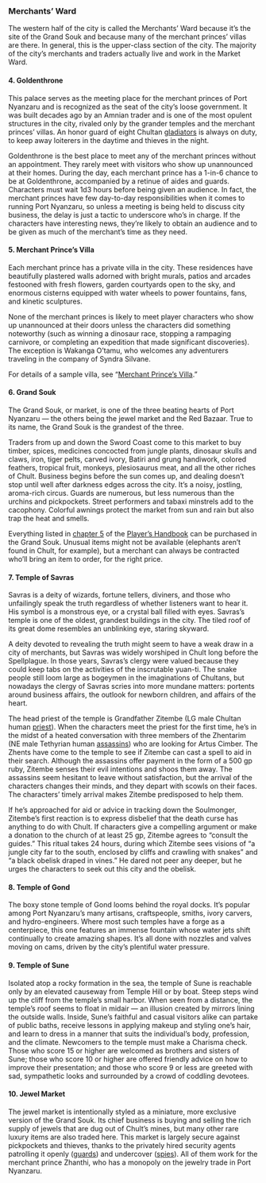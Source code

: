 ### Merchants’ Ward

The western half of the city is called the Merchants’ Ward because it’s the site of the Grand Souk and because many of the merchant princes’ villas are there. In general, this is the upper-class section of the city. The majority of the city’s merchants and traders actually live and work in the Market Ward.

#### [](https://www.dndbeyond.com/sources/toa/port-nyanzaru#4Goldenthrone)4. Goldenthrone

This palace serves as the meeting place for the merchant princes of Port Nyanzaru and is recognized as the seat of the city’s loose government. It was built decades ago by an Amnian trader and is one of the most opulent structures in the city, rivaled only by the grander temples and the merchant princes’ villas. An honor guard of eight Chultan [gladiators](https://www.dndbeyond.com/monsters/16903-gladiator) is always on duty, to keep away loiterers in the daytime and thieves in the night.

Goldenthrone is the best place to meet any of the merchant princes without an appointment. They rarely meet with visitors who show up unannounced at their homes. During the day, each merchant prince has a 1-in-6 chance to be at Goldenthrone, accompanied by a retinue of aides and guards. Characters must wait 1d3 hours before being given an audience. In fact, the merchant princes have few day-to-day responsibilities when it comes to running Port Nyanzaru, so unless a meeting is being held to discuss city business, the delay is just a tactic to underscore who’s in charge. If the characters have interesting news, they’re likely to obtain an audience and to be given as much of the merchant’s time as they need.

#### [](https://www.dndbeyond.com/sources/toa/port-nyanzaru#5MerchantPrincesVilla)5. Merchant Prince’s Villa

Each merchant prince has a private villa in the city. These residences have beautifully plastered walls adorned with bright murals, patios and arcades festooned with fresh flowers, garden courtyards open to the sky, and enormous cisterns equipped with water wheels to power fountains, fans, and kinetic sculptures.

None of the merchant princes is likely to meet player characters who show up unannounced at their doors unless the characters did something noteworthy (such as winning a dinosaur race, stopping a rampaging carnivore, or completing an expedition that made significant discoveries). The exception is Wakanga O’tamu, who welcomes any adventurers traveling in the company of Syndra Silvane.

For details of a sample villa, see “[Merchant Prince’s Villa](https://www.dndbeyond.com/sources/toa/port-nyanzaru#MerchantPrincesVilla).”

#### [](https://www.dndbeyond.com/sources/toa/port-nyanzaru#6GrandSouk)6. Grand Souk

The Grand Souk, or market, is one of the three beating hearts of Port Nyanzaru — the others being the jewel market and the Red Bazaar. True to its name, the Grand Souk is the grandest of the three.

Traders from up and down the Sword Coast come to this market to buy timber, spices, medicines concocted from jungle plants, dinosaur skulls and claws, iron, tiger pelts, carved ivory, Batiri and grung handiwork, colored feathers, tropical fruit, monkeys, plesiosaurus meat, and all the other riches of Chult. Business begins before the sun comes up, and dealing doesn’t stop until well after darkness edges across the city. It’s a noisy, jostling, aroma-rich circus. Guards are numerous, but less numerous than the urchins and pickpockets. Street performers and tabaxi minstrels add to the cacophony. Colorful awnings protect the market from sun and rain but also trap the heat and smells.

Everything listed in [chapter 5](https://www.dndbeyond.com/sources/phb/equipment) of the [Player’s Handbook](https://www.dndbeyond.com/sources/phb) can be purchased in the Grand Souk. Unusual items might not be available (elephants aren’t found in Chult, for example), but a merchant can always be contracted who’ll bring an item to order, for the right price.

#### [](https://www.dndbeyond.com/sources/toa/port-nyanzaru#7TempleofSavras)7. Temple of Savras

Savras is a deity of wizards, fortune tellers, diviners, and those who unfailingly speak the truth regardless of whether listeners want to hear it. His symbol is a monstrous eye, or a crystal ball filled with eyes. Savras’s temple is one of the oldest, grandest buildings in the city. The tiled roof of its great dome resembles an unblinking eye, staring skyward.

A deity devoted to revealing the truth might seem to have a weak draw in a city of merchants, but Savras was widely worshiped in Chult long before the Spellplague. In those years, Savras’s clergy were valued because they could keep tabs on the activities of the inscrutable yuan-ti. The snake people still loom large as bogeymen in the imaginations of Chultans, but nowadays the clergy of Savras scries into more mundane matters: portents around business affairs, the outlook for newborn children, and affairs of the heart.

The head priest of the temple is Grandfather Zitembe (LG male Chultan human [priest](https://www.dndbeyond.com/monsters/16985-priest)). When the characters meet the priest for the first time, he’s in the midst of a heated conversation with three members of the Zhentarim (NE male Tethyrian human [assassins](https://www.dndbeyond.com/monsters/16790-assassin)) who are looking for Artus Cimber. The Zhents have come to the temple to see if Zitembe can cast a spell to aid in their search. Although the assassins offer payment in the form of a 500 gp ruby, Zitembe senses their evil intentions and shoos them away. The assassins seem hesitant to leave without satisfaction, but the arrival of the characters changes their minds, and they depart with scowls on their faces. The characters’ timely arrival makes Zitembe predisposed to help them.

If he’s approached for aid or advice in tracking down the Soulmonger, Zitembe’s first reaction is to express disbelief that the death curse has anything to do with Chult. If characters give a compelling argument or make a donation to the church of at least 25 gp, Zitembe agrees to “consult the guides.” This ritual takes 24 hours, during which Zitembe sees visions of “a jungle city far to the south, enclosed by cliffs and crawling with snakes” and “a black obelisk draped in vines.” He dared not peer any deeper, but he urges the characters to seek out this city and the obelisk.

#### [](https://www.dndbeyond.com/sources/toa/port-nyanzaru#8TempleofGond)8. Temple of Gond

The boxy stone temple of Gond looms behind the royal docks. It’s popular among Port Nyanzaru’s many artisans, craftspeople, smiths, ivory carvers, and hydro-engineers. Where most such temples have a forge as a centerpiece, this one features an immense fountain whose water jets shift continually to create amazing shapes. It’s all done with nozzles and valves moving on cams, driven by the city’s plentiful water pressure.

#### [](https://www.dndbeyond.com/sources/toa/port-nyanzaru#9TempleofSune)9. Temple of Sune

Isolated atop a rocky formation in the sea, the temple of Sune is reachable only by an elevated causeway from Temple Hill or by boat. Steep steps wind up the cliff from the temple’s small harbor. When seen from a distance, the temple’s roof seems to float in midair — an illusion created by mirrors lining the outside walls. Inside, Sune’s faithful and casual visitors alike can partake of public baths, receive lessons in applying makeup and styling one’s hair, and learn to dress in a manner that suits the individual’s body, profession, and the climate. Newcomers to the temple must make a Charisma check. Those who score 15 or higher are welcomed as brothers and sisters of Sune; those who score 10 or higher are offered friendly advice on how to improve their presentation; and those who score 9 or less are greeted with sad, sympathetic looks and surrounded by a crowd of coddling devotees.

#### [](https://www.dndbeyond.com/sources/toa/port-nyanzaru#10JewelMarket)10. Jewel Market

The jewel market is intentionally styled as a miniature, more exclusive version of the Grand Souk. Its chief business is buying and selling the rich supply of jewels that are dug out of Chult’s mines, but many other rare luxury items are also traded here. This market is largely secure against pickpockets and thieves, thanks to the privately hired security agents patrolling it openly ([guards](https://www.dndbeyond.com/monsters/16915-guard)) and undercover ([spies](https://www.dndbeyond.com/monsters/17021-spy)). All of them work for the merchant prince Zhanthi, who has a monopoly on the jewelry trade in Port Nyanzaru.